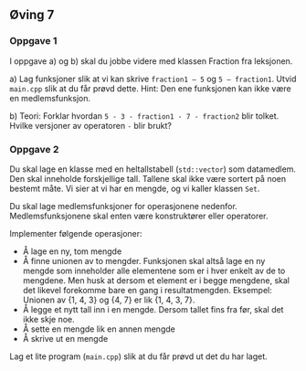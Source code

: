 ## Øving 7

### Oppgave 1

I oppgave a) og b) skal du jobbe videre med klassen Fraction fra leksjonen.

a) Lag funksjoner slik at vi kan skrive `fraction1 – 5` og `5 – fraction1`. Utvid `main.cpp` slik at du får prøvd dette. Hint: Den ene funksjonen kan ikke være en medlemsfunksjon.

b) Teori: Forklar hvordan `5 - 3 - fraction1 - 7 - fraction2` blir tolket. Hvilke versjoner av operatoren `-` blir brukt?

### Oppgave 2

Du skal lage en klasse med en heltallstabell (`std::vector`) som datamedlem. Den skal inneholde forskjellige tall. Tallene skal ikke være sortert på noen bestemt måte. Vi sier at vi har en mengde, og vi kaller klassen `Set`.

Du skal lage medlemsfunksjoner for operasjonene nedenfor. Medlemsfunksjonene skal enten være konstruktører eller operatorer.

Implementer følgende operasjoner:

- Å lage en ny, tom mengde
- Å finne unionen av to mengder. Funksjonen skal altså lage en ny mengde som inneholder alle elementene som er i hver enkelt av de to mengdene. Men husk at dersom et element er i begge mengdene, skal det likevel forekomme bare en gang i resultatmengden. Eksempel: Unionen av {1, 4, 3} og {4, 7} er lik {1, 4, 3, 7}.
- Å legge et nytt tall inn i en mengde. Dersom tallet fins fra før, skal det ikke skje noe.
- Å sette en mengde lik en annen mengde
- Å skrive ut en mengde

Lag et lite program (`main.cpp`) slik at du får prøvd ut det du har laget.
